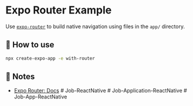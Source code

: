 # Expo Router Example

Use [`expo-router`](https://docs.expo.dev/router/introduction/) to build native navigation using files in the `app/` directory.

## 🚀 How to use

```sh
npx create-expo-app -e with-router
```

## 📝 Notes

- [Expo Router: Docs](https://docs.expo.dev/router/introduction/)
#   J o b - R e a c t N a t i v e  
 #   J o b - A p p l i c a t i o n - R e a c t N a t i v e  
 #   J o b - A p p - R e a c t N a t i v e  
 